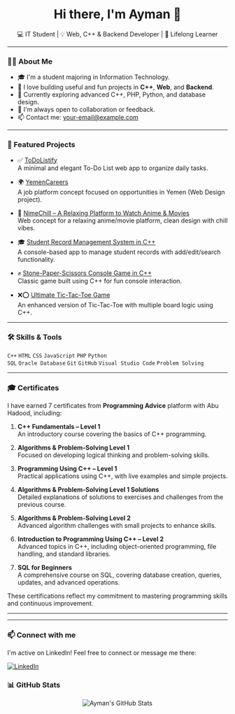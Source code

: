 <h1 align="center">Hi there, I'm Ayman 👋</h1>

<p align="center">
  💻 IT Student | 💡 Web, C++ & Backend Developer | 🌱 Lifelong Learner
</p>

---

### 👨‍💻 About Me

- 🎓 I'm a student majoring in Information Technology.
- 🔧 I love building useful and fun projects in **C++**, **Web**, and **Backend**.
- 🌱 Currently exploring advanced C++, PHP, Python, and database design.
- 💬 I'm always open to collaboration or feedback.
- 📫 Contact me: your-email@example.com

---

### 🚀 Featured Projects

- ✅ [ToDoListify](https://github.com/ENG-ayman10/ToDoListify)  
  A minimal and elegant To-Do List web app to organize daily tasks.

- 🌍 [YemenCareers](https://github.com/ENG-ayman10/YemenCareers)  
  A job platform concept focused on opportunities in Yemen (Web Design project).

- 🍿 [NimeChill – A Relaxing Platform to Watch Anime & Movies](https://github.com/ENG-ayman10/nimeChill-A-Relaxing-Platform-to-Watch-Anime-Movies)  
  Web concept for a relaxing anime/movie platform, clean design with chill vibes.

- 🎓 [Student Record Management System in C++](https://github.com/ENG-ayman10/Student-Record-Management-System-in-C-)  
  A console-based app to manage student records with add/edit/search functionality.

- ✊ [Stone-Paper-Scissors Console Game in C++](https://github.com/ENG-ayman10/Stone-Paper-Scissors-Console-Game-in-C-)  
  Classic game built using C++ for fun console interaction.

- ❌⭕ [Ultimate Tic-Tac-Toe Game](https://github.com/ENG-ayman10/Ultimate-Tic-Tac-Toe-Game)  
  An enhanced version of Tic-Tac-Toe with multiple board logic using C++.

---

### 🛠️ Skills & Tools

`C++` `HTML` `CSS` `JavaScript` `PHP` `Python`  
`SQL` `Oracle Database` `Git` `GitHub` `Visual Studio Code` `Problem Solving`

---

### 🎓 Certificates

I have earned 7 certificates from **Programming Advice** platform with Abu Hadood, including:

1. **C++ Fundamentals – Level 1**  
   An introductory course covering the basics of C++ programming.

2. **Algorithms & Problem-Solving Level 1**  
   Focused on developing logical thinking and problem-solving skills.

3. **Programming Using C++ – Level 1**  
   Practical applications using C++, with live examples and simple projects.

4. **Algorithms & Problem-Solving Level 1 Solutions**  
   Detailed explanations of solutions to exercises and challenges from the previous course.

5. **Algorithms & Problem-Solving Level 2**  
   Advanced algorithm challenges with small projects to enhance skills.

6. **Introduction to Programming Using C++ – Level 2**  
   Advanced topics in C++, including object-oriented programming, file handling, and standard libraries.

7. **SQL for Beginners**  
   A comprehensive course on SQL, covering database creation, queries, updates, and advanced operations.

These certifications reflect my commitment to mastering programming skills and continuous improvement.

---

---

### 📫 Connect with me

I'm active on LinkedIn! Feel free to connect or message me there:

[![LinkedIn](https://img.shields.io/badge/LinkedIn-Ayman-blue?style=flat-square&logo=linkedin&logoColor=white)](https://www.linkedin.com/in/ayman-aledrisi-72b024364)


### 📊 GitHub Stats

<p align="center">
  <img src="https://github-readme-stats.vercel.app/api?username=ENG-ayman10&show_icons=true&theme=tokyonight" alt="Ayman's GitHub Stats" />
</p>
